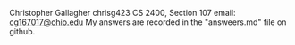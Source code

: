 Christopher Gallagher chrisg423 CS 2400, Section 107
email: cg167017@ohio.edu
My answers are recorded in the "answeers.md" file on github.
